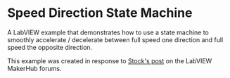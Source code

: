 # Speed Direction State Machine
A LabVIEW example that demonstrates how to use a state machine to smoothly accelerate / decelerate between full speed one direction and full speed the opposite direction.

This example was created in response to [Stock's post](https://www.labviewmakerhub.com/forums/viewtopic.php?f=11&p=5420#p5420) on the LabVIEW MakerHub forums.
